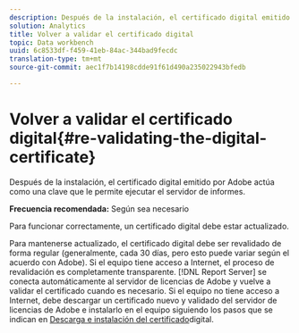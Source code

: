 ```yaml
---
description: Después de la instalación, el certificado digital emitido por Adobe actúa como una clave que le permite ejecutar el servidor de informes.
solution: Analytics
title: Volver a validar el certificado digital
topic: Data workbench
uuid: 6c8533df-f459-41eb-84ac-344bad9fecdc
translation-type: tm+mt
source-git-commit: aec1f7b14198cdde91f61d490a235022943bfedb

---
```



# Volver a validar el certificado digital{#re-validating-the-digital-certificate}

Después de la instalación, el certificado digital emitido por Adobe actúa como una clave que le permite ejecutar el servidor de informes.

**Frecuencia recomendada:** Según sea necesario

Para funcionar correctamente, un certificado digital debe estar actualizado.

Para mantenerse actualizado, el certificado digital debe ser revalidado de forma regular (generalmente, cada 30 días, pero esto puede variar según el acuerdo con Adobe). Si el equipo tiene acceso a Internet, el proceso de revalidación es completamente transparente. [!DNL Report Server] se conecta automáticamente al servidor de licencias de Adobe y vuelve a validar el certificado cuando es necesario. Si el equipo no tiene acceso a Internet, debe descargar un certificado nuevo y validado del servidor de licencias de Adobe e instalarlo en el equipo siguiendo los pasos que se indican en [Descarga e instalación del certificado](../../../home/c-rpt-oview/c-inst-rpt/c-install-dig-cert/c-install-dig-cert.md#concept-5a61fc67df3643598c7c403962075f76)digital.
